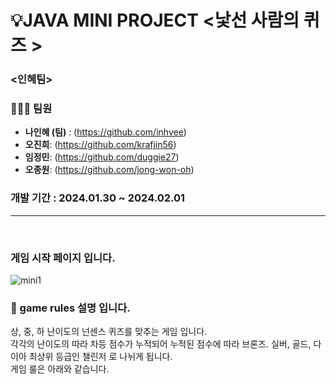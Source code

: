# 💡JAVA MINI PROJECT <낯선 사람의 퀴즈 >


### <인혜팀>
### 👨🏻‍💻 팀원  
- **나인혜 (팀)** :  (https://github.com/inhvee)
- **오진희**:  (https://github.com/krafjin56)
- **임정민**:  (https://github.com/duggie27)
- **오종원**:  (https://github.com/jong-won-oh)

### 개발 기간 :  2024.01.30 ~ 2024.02.01
----
<br>

### 게임 시작 페이지 입니다.
![mini1](https://github.com/krafjin56/krafjin56/assets/157596156/82462050-75c6-4e61-a454-ccadd9b573be)


### 🔖 game rules 설명 입니다.
상, 중, 하 난이도의 넌센스 퀴즈를 맞추는 게임 입니다.
<br>
각각의 난이도의 따라 차등 점수가 누적되어 누적된 점수에 따라 브론즈. 실버, 골드, 다이아 최상위 등급인 챌린저 로 나뉘게 됩니다.
<br>
게임 룰은 아래와 같습니다.





